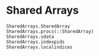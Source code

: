 # Shared Arrays

```@docs
SharedArrays.SharedArray
SharedArrays.procs(::SharedArray)
SharedArrays.sdata
SharedArrays.indexpids
SharedArrays.localindices
```